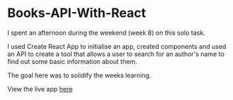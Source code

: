 # Books-API-With-React

I spent an afternoon during the weekend (week 8) on this solo task.

I used Create React App to initialise an app, created components and used an API to create a tool that allows a user to search for an author's name to find out some basic information about them.

The goal here was to solidify the weeks learning.

View the live app <a href="https://soc-books-api.netlify.app/">here</a>

